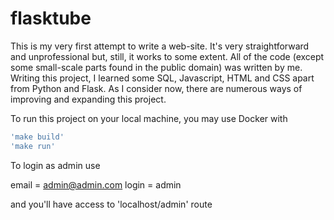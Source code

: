 # flasktube
This is my very first attempt to write a web-site. It's very straightforward and unprofessional but, still, it works to some extent.
All of the code (except some small-scale parts found in the public domain) was written by me. Writing this project, I learned some SQL, Javascript, HTML and CSS apart from Python and Flask.
As I consider now, there are numerous ways of improving and expanding this project.

To run this project on your local machine, you may use Docker with 
```bash
'make build'  
'make run'  
```

To login as admin use

email = admin@admin.com
login = admin

and you'll have access to 'localhost/admin' route
